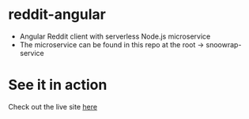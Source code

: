 # reddit-angular
- Angular Reddit client with serverless Node.js microservice
- The microservice can be found in this repo at the root -> snoowrap-service

# See it in action
Check out the live site [here](https://safe-headland-73863.herokuapp.com/)
